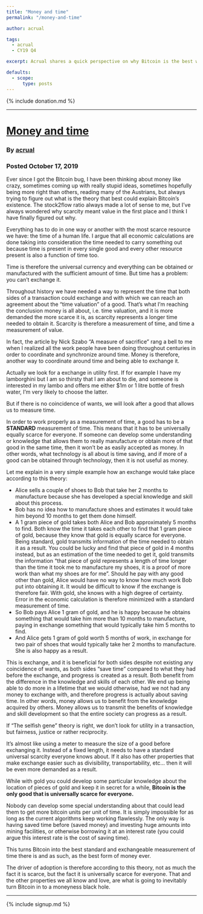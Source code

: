 ```yaml
---
title: "Money and time"
permalink: "/money-and-time" 

author: acrual

tags:
  - acrual
  - CY19 Q4

excerpt: Acrual shares a quick perspective on why Bitcoin is the best way to value time. Posted October 17, 2019.

defaults:
  - scope:
      type: posts
---
```


{% include donation.md %}

***

# [Money and time](https://medium.com/@acrual/money-and-time-2cb4bebe17f9)
### By [acrual](https://twitter.com/acrual)
### Posted October 17, 2019

Ever since I got the Bitcoin bug, I have been thinking about money like crazy, sometimes coming up with really stupid ideas, sometimes hopefully being more right than others, reading many of the Austrians, but always trying to figure out what is the theory that best could explain Bitcoin’s existence. The stock2flow ratio always made a lot of sense to me, but I’ve always wondered why scarcity meant value in the first place and I think I have finally figured out why.

Everything has to do in one way or another with the most scarce resource we have: the time of a human life. I argue that all economic calculations are done taking into consideration the time needed to carry something out because time is present in every single good and every other resource present is also a function of time too.

Time is therefore the universal currency and everything can be obtained or manufactured with the sufficient amount of time. But time has a problem: you can’t exchange it.

Throughout history we have needed a way to represent the time that both sides of a transaction could exchange and with which we can reach an agreement about the “time valuation” of a good. That’s what I’m reaching the conclusion money is all about, i.e. time valuation, and it is more demanded the more scarce it is, as scarcity represents a longer time needed to obtain it. Scarcity is therefore a measurement of time, and time a measurement of value.

In fact, the article by Nick Szabo “A measure of sacrifice” rang a bell to me when I realized all the work people have been doing throughout centuries in order to coordinate and synchronize around time. Money is therefore, another way to coordinate around time and being able to exchange it.

Actually we look for a exchange in utility first. If for example I have my lamborghini but I am so thirsty that I am about to die, and someone is interested in my lambo and offers me either $1m or 1 litre bottle of fresh water, I’m very likely to choose the latter.

But if there is no coincidence of wants, we will look after a good that allows us to measure time.

In order to work properly as a measurement of time, a good has to be a **STANDARD** measurement of time. This means that it has to be universally equally scarce for everyone. If someone can develop some understanding or knowledge that allows them to really manufacture or obtain more of that good in the same time, then it won’t be as easily accepted as money. In other words, what technology is all about is time saving, and if more of a good can be obtained through technology, then it is not useful as money.

Let me explain in a very simple example how an exchange would take place according to this theory:

* Alice sells a couple of shoes to Bob that take her 2 months to manufacture because she has developed a special knowledge and skill about this process.
* Bob has no idea how to manufacture shoes and estimates it would take him beyond 10 months to get them done himself.
* A 1 gram piece of gold takes both Alice and Bob approximately 5 months to find. Both know the time it takes each other to find that 1 gram piece of gold, because they know that gold is equally scarce for everyone. Being standard, gold transmits information of the time needed to obtain it as a result. You could be lucky and find that piece of gold in 4 months instead, but as an estimation of the time needed to get it, gold transmits the information “that piece of gold represents a length of time longer than the time it took me to manufacture my shoes, it is a proof of more work than what my shoes are for me”. Should he pay with any good other than gold, Alice would have no way to know how much work Bob put into obtaining it. It would be difficult to know if the exchange is therefore fair. With gold, she knows with a high degree of certainty. Error in the economic calculation is therefore minimized with a standard measurement of time.
* So Bob pays Alice 1 gram of gold, and he is happy because he obtains something that would take him more than 10 months to manufacture, paying in exchange something that would typically take him 5 months to find.
* And Alice gets 1 gram of gold worth 5 months of work, in exchange for two pair of shoes that would typically take her 2 months to manufacture. She is also happy as a result.

This is exchange, and it is beneficial for both sides despite not existing any coincidence of wants, as both sides “save time” compared to what they had before the exchange, and progress is created as a result. Both benefit from the difference in the knowledge and skills of each other. We end up being able to do more in a lifetime that we would otherwise, had we not had any money to exchange with, and therefore progress is actually about saving time. In other words, money allows us to benefit from the knowledge acquired by others. Money allows us to transmit the benefits of knowledge and skill development so that the entire society can progress as a result.

If “The selfish gene” theory is right, we don’t look for utility in a transaction, but fairness, justice or rather reciprocity.

It’s almost like using a meter to measure the size of a good before exchanging it. Instead of a fixed length, it needs to have a standard universal scarcity everyone knows about. If it also has other properties that make exchange easier such as divisibility, transportability, etc… then it will be even more demanded as a result.

While with gold you could develop some particular knowledge about the location of pieces of gold and keep it in secret for a while, **Bitcoin is the only good that is universally scarce for everyone.**

Nobody can develop some special understanding about that could lead them to get more bitcoin units per unit of time. It is simply impossible for as long as the current algorithms keep working flawlessly. The only way is having saved time before (saved money) and investing huge amounts into mining facilities, or otherwise borrowing it at an interest rate (you could argue this interest rate is the cost of saving time).

This turns Bitcoin into the best standard and exchangeable measurement of time there is and as such, as the best form of money ever.

The driver of adoption is therefore according to this theory, not as much the fact it is scarce, but the fact it is universally scarce for everyone. That and the other properties we all know and love, are what is going to inevitably turn Bitcoin in to a moneyness black hole.

***

{% include signup.md %}